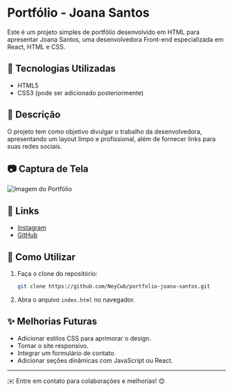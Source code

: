 # Portfólio - Joana Santos

Este é um projeto simples de portfólio desenvolvido em HTML para apresentar Joana Santos, uma desenvolvedora Front-end especializada em React, HTML e CSS.

## 🚀 Tecnologias Utilizadas

- HTML5
- CSS3 (pode ser adicionado posteriormente)

## 📌 Descrição

O projeto tem como objetivo divulgar o trabalho da desenvolvedora, apresentando um layout limpo e profissional, além de fornecer links para suas redes sociais.

## 📷 Captura de Tela

![Imagem do Portfólio](imagem.png)

## 🔗 Links

- [Instagram](https://instagram.com)
- [GitHub](https://github.com/NeyCwb)

## 📂 Como Utilizar

1. Faça o clone do repositório:
   ```bash
   git clone https://github.com/NeyCwb/portfolio-joana-santos.git
   ```
2. Abra o arquivo `index.html` no navegador.

## ✨ Melhorias Futuras

- Adicionar estilos CSS para aprimorar o design.
- Tornar o site responsivo.
- Integrar um formulário de contato.
- Adicionar seções dinâmicas com JavaScript ou React.

---

✉️ Entre em contato para colaborações e melhorias! 😊